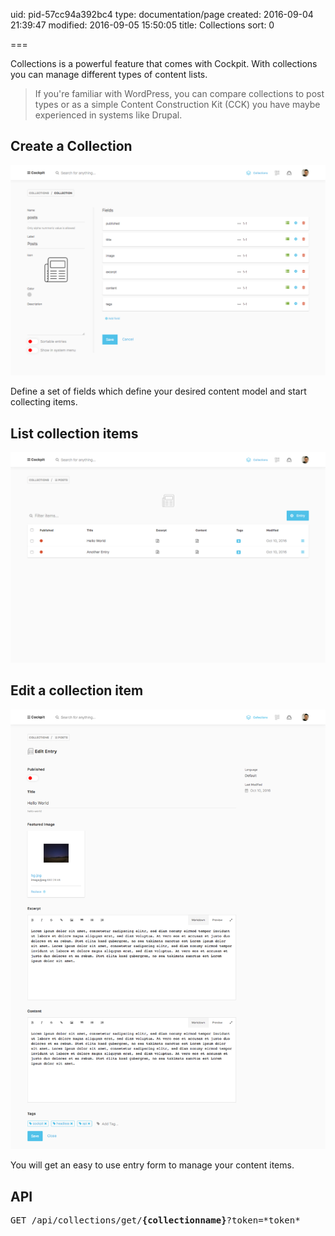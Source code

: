 uid: pid-57cc94a392bc4
type: documentation/page
created: 2016-09-04 21:39:47
modified: 2016-09-05 15:50:05
title: Collections
sort: 0

===

Collections is a powerful feature that comes with Cockpit.
With collections you can manage different types of content lists.

> If you're familiar with WordPress, you can compare collections to post types
> or as a simple Content Construction Kit (CCK) you have maybe experienced in systems like Drupal.


## Create a Collection

![Create Collection](create.png)

Define a set of fields which define your desired content model and start collecting items.

## List collection items

![List Collection Items](list.png)

## Edit a collection item

![Edit Collection Item](edit.png)

You will get an easy to use entry form to manage your content items.

## API

<div class="browser uk-display-block">
<div class="browser-title-bar">
    <div class="close"></div>
    <div class="min"></div>
    <div class="max"></div>
</div>
<div class="browser-content uk-position-relative uk-contrast">
<pre class="uk-panel-space uk-margin-remove uk-text-left uk-text-h5 console">
GET /api/collections/get/<strong>{collectionname}</strong><span class="uk-text-muted">?token=*token*</span>
</pre>
</div>
</div>
